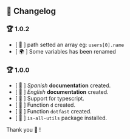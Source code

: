 ## 💎 Changelog

### 🏆 1.0.2

-  [ 🍔 ] path setted an array eg: `users[0].name`
-  [ 🌍 ] Some variables has been renamed

### 🏆 1.0.0

-  [ 🎨 ] _Spanish_ **documentation** created.
-  [ 🎨 ] _English_ **documentation** created.
-  [ 🎨 ] Support for typescript.
-  [ 🎨 ] Function `d` created.
-  [ 🎨 ] Function `dotfast` created.
-  [ 🎨 ] `is-all-utils` package installed.

Thank you 🍔 !
